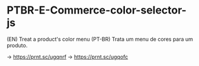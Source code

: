 # PTBR-E-Commerce-color-selector-js
(EN) Treat a product's color menu (PT-BR) Trata um menu de cores para um produto.

→ https://prnt.sc/ugqnrf
→ https://prnt.sc/ugqofc


